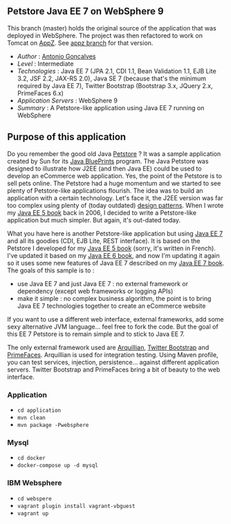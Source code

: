## Petstore Java EE 7 on WebSphere 9 

This branch (master) holds the original source of the application that was deployed in WebSphere. The project was then refactored to work on Tomcat on [AppZ](http://ecloudcontrol.com). See [appz branch](https://github.com/Cloudbourne/PetStore/tree/appz) for that version.

* *Author* : [Antonio Goncalves](http://www.antoniogoncalves.org)
* *Level* : Intermediate
* *Technologies* : Java EE 7 (JPA 2.1, CDI 1.1, Bean Validation 1.1, EJB Lite 3.2, JSF 2.2, JAX-RS 2.0), Java SE 7 (because that's the minimum required by Java EE 7), Twitter Bootstrap (Bootstrap 3.x, JQuery 2.x, PrimeFaces 6.x)
* *Application Servers* : WebSphere 9
* *Summary* : A Petstore-like application using Java EE 7 running on WebSphere

## Purpose of this application

Do you remember the good old Java [Petstore](http://java.sun.com/developer/releases/petstore/) ? It was a sample application created by Sun for its [Java BluePrints](http://www.oracle.com/technetwork/java/javaee/blueprints/index.html) program. The Java Petstore was designed to illustrate how J2EE (and then Java EE) could be used to develop an eCommerce web application. Yes, the point of the Petstore is to sell pets online. The Petstore had a huge momentum and we started to see plenty of Petstore-like applications flourish. The idea was to build an application with a certain technology. Let's face it, the J2EE version was far too complex using plenty of (today outdated) [design patterns](http://java.sun.com/blueprints/corej2eepatterns/). When I wrote my [Java EE 5 book](http://www.eyrolles.com/Informatique/Livre/java-ee5-9782212120387) back in 2006, I decided to write a Petstore-like application but much simpler. But again, it's out-dated today.

What you have here is another Petstore-like application but using [Java EE 7](http://jcp.org/en/jsr/detail?id=342) and all its goodies (CDI, EJB Lite, REST interface). It is based on the Petstore I developed for my [Java EE 5 book](http://www.eyrolles.com/Informatique/Livre/java-ee-5-9782212126587) (sorry, it's written in French). I've updated it based on my [Java EE 6 book](http://www.amazon.com/gp/product/143022889X/ref=as_li_qf_sp_asin_il_tl?ie=UTF8&camp=1789&creative=9325&creativeASIN=143022889X&linkCode=as2&tag=antgonblo-20), and now I'm updating it again so it uses some new features of Java EE 7 described on my [Java EE 7 book](http://www.amazon.com/gp/product/143024626X/ref=as_li_qf_sp_asin_il_tl?ie=UTF8&camp=1789&creative=9325&creativeASIN=143024626X&linkCode=as2&tag=antgonblo-20). The goals of this sample is to :

* use Java EE 7 and just Java EE 7 : no external framework or dependency (except web frameworks or logging APIs)
* make it simple : no complex business algorithm, the point is to bring Java EE 7 technologies together to create an eCommerce website

If you want to use a different web interface, external frameworks, add some sexy alternative JVM language... feel free to fork the code. But the goal of this EE 7 Petstore is to remain simple and to stick to Java EE 7.

The only external framework used are [Arquillian](http://arquillian.org/), [Twitter Bootstrap](http://twitter.github.io/bootstrap/) and [PrimeFaces](http://www.primefaces.org/). Arquillian is used for integration testing. Using Maven profile, you can test services, injection, persistence... against different application servers. Twitter Bootstrap and PrimeFaces bring a bit of beauty to the web interface.

### Application

* ```cd application```
* ```mvn clean```
* ```mvn package -Pwebsphere```

### Mysql

* ```cd docker```
* ```docker-compose up -d mysql```

### IBM Websphere

* ```cd webspere```
* ```vagrant plugin install vagrant-vbguest```
* ```vagrant up```
